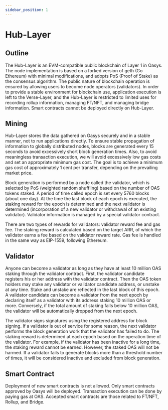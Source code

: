 ```yaml
---
sidebar_position: 1
---
```


# Hub-Layer

## Outline
The Hub-Layer is an EVM-compatible public blockchain of Layer 1 in Oasys. The node implementation is based on a forked version of geth (Go Ethereum) with minimal modifications, and adopts PoS (Proof of Stake) as the consensus algorithm. The public nature of blockchain operation is ensured by allowing users to become node operators (validators). In order to provide a stable environment for blockchain use, application execution is left to the Verse-Layer, and the Hub-Layer is restricted to limited uses for recording rollup information, managing FT/NFT, and managing bridge information. Smart contracts cannot be deployed directly on Hub-Layer.

## Mining
Hub-Layer stores the data gathered on Oasys securely and in a stable manner, not to run applications directly. To ensure stable propagation of information to globally distributed nodes, blocks are generated every 15 seconds to avoid excessively short block generation times. Also, to avoid meaningless transaction execution, we will avoid excessively low gas costs and set an appropriate minimum gas cost. The goal is to achieve a minimum gas cost of approximately 1 cent per transfer, depending on the prevailing market price.

Block generation is performed by a node called the validator, which is selected by PoS (weighted random shuffling) based on the number of OAS tokens staked. A period of time called epoch is set every 5760 blocks (about one day). At the time the last block of each epoch is executed, the staking reward for the epoch is determined and the next validator is determined (incorporation of a new validator or withdrawal of an existing validator). Validator information is managed by a special validator contract.

There are two types of rewards for validators: validator reward fee and gas fee. The staking reward is calculated based on the target ARR, of which the validator earns a fee based on the validator reward rate. Gas fee is handled in the same way as EIP-1559, following Ethereum.

## Validator
Anyone can become a validator as long as they have at least 10 million OAS staking through the validator contract. First, the validator candidate registers his or her address with the validator contract. Then the OAS token holders may stake any validator or validator candidate address, or unstake at any time. Stake and unstake are reflected in the last block of this epoch. A validator candidate can become a validator from the next epoch by declaring itself as a validator with its address staking 10 million OAS or more. Conversely, if the total amount of staking falls below 10 million OAS, the validator will be automatically dropped from the next epoch.

The validator signs signatures using the registered address for block signing. If a validator is out of service for some reason, the next validator performs the block generation work that the validator has failed to do. The staking reward is determined at each epoch based on the operation time of the validator. For example, if the validator has been inactive for a long time, the staking reward cannot be earned. However, the staked OAS will not be harmed. If a validator fails to generate blocks more than a threshold number of times, it will be considered inactive and excluded from block generation.

## Smart Contract
Deployment of new smart contracts is not allowed. Only smart contracts approved by Oasys will be deployed. Transaction execution can be done by paying gas at OAS. Accepted smart contracts are those related to FT/NFT, Rollup, and Bridge.